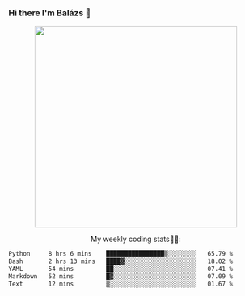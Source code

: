 ### Hi there I'm Balázs 👋
  
<p align="center">
  <img width="400" src="https://github-readme-stats.vercel.app/api/top-langs/?username=bkutasi&size_weight=0.5&count_weight=0.5&hide=jupyter%20notebook&layout=compact&theme=tokyonight">
</p>
<p align="center">
My weekly coding stats👨‍💻:
</p>
<!--START_SECTION:waka-->

```txt
Python     8 hrs 6 mins    ████████████████▒░░░░░░░░   65.79 %
Bash       2 hrs 13 mins   ████▓░░░░░░░░░░░░░░░░░░░░   18.02 %
YAML       54 mins         ██░░░░░░░░░░░░░░░░░░░░░░░   07.41 %
Markdown   52 mins         █▓░░░░░░░░░░░░░░░░░░░░░░░   07.09 %
Text       12 mins         ▒░░░░░░░░░░░░░░░░░░░░░░░░   01.67 %
```

<!--END_SECTION:waka-->



<!--
**bkutasi/bkutasi** is a ✨ _special_ ✨ repository because its `README.md` (this file) appears on your GitHub profile.

Here are some ideas to get you started:

- 🔭 I’m currently working on ...
- 🌱 I’m currently learning ...
- 👯 I’m looking to collaborate on ...
- 🤔 I’m looking for help with ...
- 💬 Ask me about ...
- 📫 How to reach me: ...
- 😄 Pronouns: ...
- ⚡ Fun fact: ...
-->

